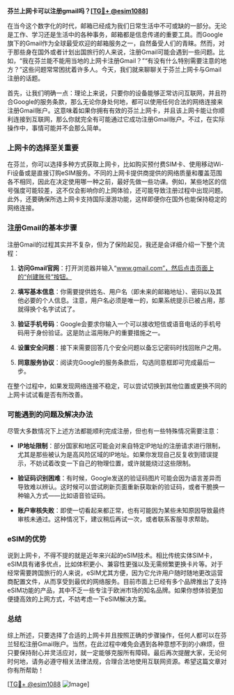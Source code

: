 **芬兰上网卡可以注册gmail吗？[[TG💪+ @esim1088](https://t.me/s/esim1088)]**

在当今这个数字化的时代，邮箱已经成为我们日常生活中不可或缺的一部分。无论是工作、学习还是生活中的各种事务，邮箱都是信息传递的重要工具。而Google旗下的Gmail作为全球最受欢迎的邮箱服务之一，自然备受人们的青睐。然而，对于那些身在国外或者计划出国旅行的人来说，注册Gmail可能会遇到一些问题。比如，“我在芬兰能不能用当地的上网卡注册Gmail？”“有没有什么特别需要注意的地方？”这些问题常常困扰着许多人。今天，我们就来聊聊关于芬兰上网卡与Gmail注册的话题。

首先，让我们明确一点：理论上来说，只要你的设备能够正常访问互联网，并且符合Google的服务条款，那么无论你身处何地，都可以使用任何合法的网络连接来注册Gmail账户。这意味着如果你拥有有效的芬兰上网卡，并且该上网卡能让你顺利连接到互联网，那么你就完全有可能通过它成功注册Gmail账户。不过，在实际操作中，事情可能并不会那么简单。

### 上网卡的选择至关重要

在芬兰，你可以选择多种方式获取上网卡，比如购买预付费SIM卡、使用移动Wi-Fi设备或是直接订购eSIM服务。不同的上网卡提供商提供的网络质量和覆盖范围各不相同，因此在决定使用哪一种之前，最好先做一些功课。例如，某些地区的信号强度可能较差，这不仅会影响你的上网体验，还可能导致注册过程中出现问题。此外，还要确保所选上网卡支持国际漫游功能，这样即便你在国外也能保持稳定的网络连接。

### 注册Gmail的基本步骤

注册Gmail的过程其实并不复杂，但为了保险起见，我还是会详细介绍一下整个流程：

1. **访问Gmail官网**：打开浏览器并输入“www.gmail.com”，然后点击页面上的“创建账号”按钮。
   
2. **填写基本信息**：你需要提供姓名、用户名（即未来的邮箱地址）、密码以及其他必要的个人信息。注意，用户名必须是唯一的，如果系统提示已被占用，那就得换个名字试试了。

3. **验证手机号码**：Google会要求你输入一个可以接收短信或语音电话的手机号码用于身份验证。这是防止滥用账户的重要措施之一。

4. **设置安全问题**：接下来需要回答几个安全问题以备忘记密码时找回账户之用。

5. **同意服务协议**：阅读完Google的服务条款后，勾选同意框即可完成最后一步。

在整个过程中，如果发现网络连接不稳定，可以尝试切换到其他位置或更换不同的上网卡试试看是否有所改善。

### 可能遇到的问题及解决办法

尽管大多数情况下上述方法都能顺利完成注册，但也有一些特殊情况需要注意：

- **IP地址限制**：部分国家和地区可能会对来自特定IP地址的注册请求进行限制，尤其是那些被认为是高风险区域的IP地址。如果你发现自己反复收到错误提示，不妨试着改变一下自己的物理位置，或许就能绕过这些限制。
  
- **验证码识别困难**：有时候，Google发送的验证码图片可能会因为语言差异而导致难以辨认。这时候可以尝试刷新页面重新获取新的验证码，或者干脆换一种输入方式——比如语音验证码。

- **账户审核失败**：即使一切看起来都正常，也有可能因为某些未知原因导致最终审核未通过。这种情况下，建议稍后再试一次，或者联系客服寻求帮助。

### eSIM的优势

说到上网卡，不得不提的就是近年来兴起的eSIM技术。相比传统实体SIM卡，eSIM具有诸多优点，比如体积更小、兼容性更强以及无需频繁更换卡片等。对于经常需要跨国旅行的人来说，eSIM尤其方便，因为它允许用户随时随地更改运营商配置文件，从而享受到最优的网络服务。目前市面上已经有多个品牌推出了支持eSIM功能的产品，其中不乏一些专注于欧洲市场的知名品牌。如果你想体验更加便捷高效的上网方式，不妨考虑一下eSIM解决方案。

### 总结

综上所述，只要选择了合适的上网卡并且按照正确的步骤操作，任何人都可以在芬兰轻松注册Gmail账户。当然，在此过程中难免会遇到各种意想不到的小麻烦，但只要保持耐心并灵活应对，就一定能够克服所有障碍。最后再次提醒大家，无论何时何地，请务必遵守相关法律法规，合理合法地使用互联网资源。希望这篇文章对你有所帮助！

[[TG💪+ @esim1088](https://t.me/s/esim1088) ![Image](https://i.postimg.cc/4NQfJmqS/Snipaste-2025-05-13-00-14-12.png)]